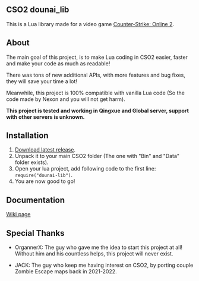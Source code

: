 ## CSO2 dounai_lib

This is a Lua library made for a video game [Counter-Strike: Online 2](https://cso2.wohlnet.ru/).

## About

The main goal of this project, is to make Lua coding in CSO2 easier, faster and make your code as much as readable!

There was tons of new additional APIs, with more features and bug fixes, they will save your time a lot!

Meanwhile, this project is 100% compatible with vanilla Lua code (So the code made by Nexon and you will not get harm).

**This project is tested and working in Qingxue and Global server, support with other servers is unknown.**

## Installation

1. [Download latest release](https://github.com/dounai2333/dounai_lib/releases/latest).
2. Unpack it to your main CSO2 folder (The one with "Bin" and "Data" folder exists).
3. Open your lua project, add following code to the first line: `require("dounai-lib")`.
4. You are now good to go!

## Documentation

[Wiki page](https://github.com/dounai2333/dounai_lib/wiki)

## Special Thanks

* OrgannerX: The guy who gave me the idea to start this project at all! Without him and his countless helps, this project will never exist.

* JACK: The guy who keep me having interest on CSO2, by porting couple Zombie Escape maps back in 2021-2022.
